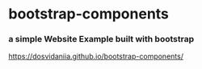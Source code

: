 # bootstrap-components
### a simple Website Example built with bootstrap

https://dosvidaniia.github.io/bootstrap-components/
